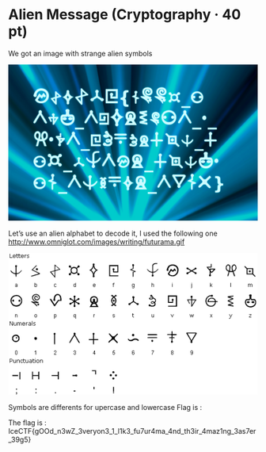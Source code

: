 # Alien Message (Cryptography · 40 pt)

We got an image with strange alien symbols

![Alt](alien_message_b84f283848b7f34fd4c7529186e66e120b0a374c9d0f2a225b0a7a215716afb5.png "Alien Message")

Let’s use an alien alphabet to decode it, I used the following one http://www.omniglot.com/images/writing/futurama.gif

![Alt](futurama.gif "Futurama alphabet")

Symbols are differents for upercase and lowercase Flag is : 

The flag is : IceCTF{gOOd_n3wZ_3veryon3_1_l1k3_fu7ur4ma_4nd_th3ir_4maz1ng_3as7er_39g5}
